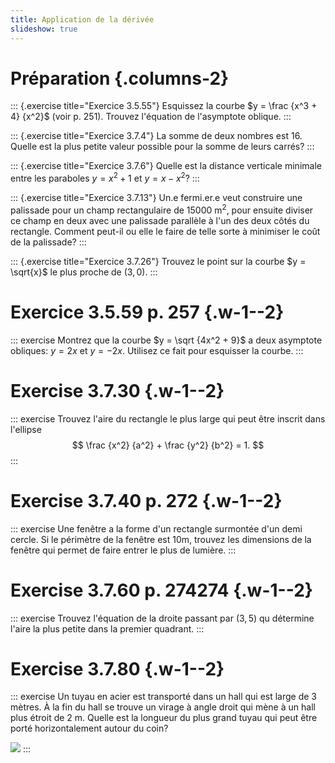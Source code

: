 ```yaml
---
title: Application de la dérivée
slideshow: true
---
```


# Préparation {.columns-2}

::: {.exercise title="Exercice 3.5.55"}
Esquissez la courbe $y = \frac {x^3 + 4} {x^2}$ (voir p. 251).
Trouvez l'équation de l'asymptote oblique.
:::

::: {.exercise title="Exercice 3.7.4"}
La somme de deux nombres est $16$.
Quelle est la plus petite valeur possible
pour la somme de leurs carrés?
:::

::: {.exercise title="Exercice 3.7.6"}
Quelle est la distance verticale minimale entre les paraboles $y = x^2 + 1$ et $y = x - x^2$?
:::

::: {.exercise title="Exercice 3.7.13"}
Un.e fermi.er.e veut construire une palissade pour un champ rectangulaire de $15 000$ $\text{m}^2$,
pour ensuite diviser ce champ en deux avec une palissade parallèle à l'un des deux côtés du rectangle.
Comment peut-il ou elle le faire de telle sorte à minimiser le coût de la palissade?
:::

::: {.exercise title="Exercice 3.7.26"}
Trouvez le point sur la courbe $y = \sqrt{x}$ le plus proche de $(3, 0)$.
:::

# Exercice 3.5.59 p. 257 {.w-1--2}

::: exercise
Montrez que la courbe $y = \sqrt {4x^2 + 9}$ a deux asymptote obliques: $y = 2x$ et $y = -2x$.
Utilisez ce fait pour esquisser la courbe.
:::

# Exercise 3.7.30 {.w-1--2}

::: exercise
Trouvez l'aire du rectangle le plus large qui peut être inscrit dans l'ellipse
$$
\frac {x^2} {a^2} + \frac {y^2} {b^2} = 1.
$$
:::

# Exercise 3.7.40 p. 272 {.w-1--2}

::: exercise
Une fenêtre a la forme d'un rectangle surmontée d'un demi cercle.
Si le périmètre de la fenêtre est $10$m,
trouvez les dimensions de la fenêtre qui permet de faire entrer le plus de lumière.
:::

# Exercise 3.7.60 p. 274274 {.w-1--2}

::: exercise
Trouvez l'équation de la droite passant par $(3, 5)$
qu détermine l'aire la plus petite dans la premier quadrant.
:::

# Exercise 3.7.80 {.w-1--2}

::: exercise
Un tuyau en acier est transporté dans un hall qui est large de $3$ mètres.
À la fin du hall se trouve un virage à angle droit qui mène à un hall plus étroit de $2$ m.
Quelle est la longueur du plus grand tuyau qui peut être porté horizontalement autour du coin?

![](/images/exercises/3.7.80.png)
:::